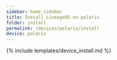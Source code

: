 ```yaml
---
sidebar: home_sidebar
title: Install LineageOS on polaris
folder: install
permalink: /devices/polaris/install
device: polaris
---
```

{% include templates/device_install.md %}
